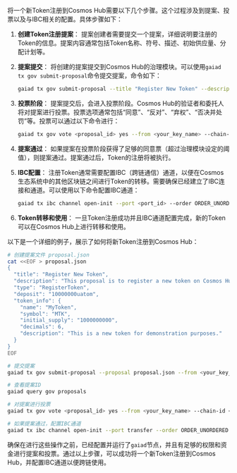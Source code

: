 将一个新Token注册到Cosmos Hub需要以下几个步骤。这个过程涉及到提案、投票以及与IBC相关的配置。具体步骤如下：

1. **创建Token注册提案**：
   提案创建者需要提交一个提案，详细说明要注册的Token的信息。提案内容通常包括Token名称、符号、描述、初始供应量、分配计划等。

2. **提案提交**：
   将创建的提案提交到Cosmos Hub的治理模块。可以使用`gaiad tx gov submit-proposal`命令提交提案，命令如下：
   ```bash
   gaiad tx gov submit-proposal --title "Register New Token" --description "Details of the new token" --type "RegisterToken" --deposit <amount> --from <your_key_name> --chain-id <chain_id>
   ```

3. **投票阶段**：
   提案提交后，会进入投票阶段。Cosmos Hub的验证者和委托人将对提案进行投票。投票选项通常包括“同意”、“反对”、“弃权”、“否决并处罚”等。投票可以通过以下命令进行：
   ```bash
   gaiad tx gov vote <proposal_id> yes --from <your_key_name> --chain-id <chain_id>
   ```

4. **提案通过**：
   如果提案在投票阶段获得了足够的同意票（超过治理模块设定的阈值），则提案通过。提案通过后，Token的注册将被执行。

5. **IBC配置**：
   注册Token通常需要配置IBC（跨链通信）通道，以便在Cosmos生态系统中的其他区块链之间进行Token的转移。需要确保已经建立了IBC连接和通道。可以使用以下命令配置IBC通道：
   ```bash
   gaiad tx ibc channel open-init --port <port_id> --order ORDER_UNORDERED --version "1.0" --connection <connection_id> --from <your_key_name> --chain-id <chain_id>
   ```

6. **Token转移和使用**：
   一旦Token注册成功并且IBC通道配置完成，新的Token可以在Cosmos Hub上进行转移和使用。

以下是一个详细的例子，展示了如何将新Token注册到Cosmos Hub：

```bash
# 创建提案文件 proposal.json
cat <<EOF > proposal.json
{
  "title": "Register New Token",
  "description": "This proposal is to register a new token on Cosmos Hub.",
  "type": "RegisterToken",
  "deposit": "10000000uatom",
  "token_info": {
    "name": "MyToken",
    "symbol": "MTK",
    "initial_supply": "1000000000",
    "decimals": 6,
    "description": "This is a new token for demonstration purposes."
  }
}
EOF

# 提交提案
gaiad tx gov submit-proposal --proposal proposal.json --from <your_key_name> --chain-id <chain_id>

# 查看提案ID
gaiad query gov proposals

# 对提案进行投票
gaiad tx gov vote <proposal_id> yes --from <your_key_name> --chain-id <chain_id>

# 如果提案通过，配置IBC通道
gaiad tx ibc channel open-init --port transfer --order ORDER_UNORDERED --version "ics20-1" --connection <connection_id> --from <your_key_name> --chain-id <chain_id>
```

确保在进行这些操作之前，已经配置并运行了`gaiad`节点，并且有足够的权限和资金进行提案和投票。通过以上步骤，可以成功将一个新Token注册到Cosmos Hub，并配置IBC通道以便跨链使用。